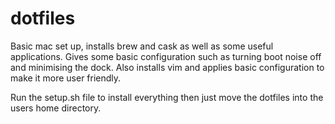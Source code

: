# dotfiles
Basic mac set up, installs brew and cask as well as some useful applications. 
Gives some basic configuration such as turning boot noise off and minimising the dock.
Also installs vim and applies basic configuration to make it more user friendly.

Run the setup.sh file to install everything then just move the dotfiles into the users home directory.
